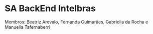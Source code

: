 # SA BackEnd Intelbras

Membros: Beatriz Arevalo, Fernanda Guimarães, Gabriella da Rocha e Manuella Tafernaberri
